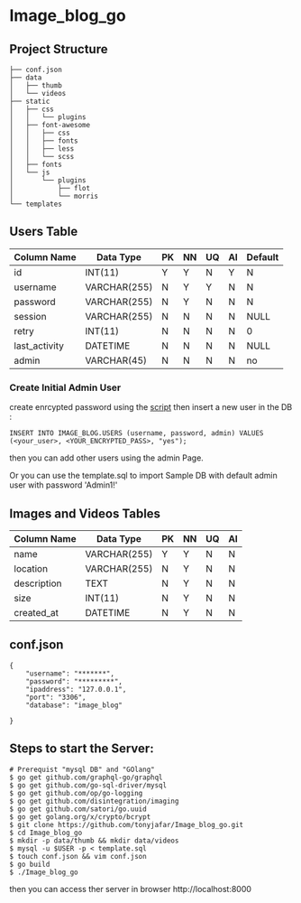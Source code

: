 # Image_blog_go
## Project Structure
```.
├── conf.json
├── data
│   ├── thumb
│   └── videos
├── static
│   ├── css
│   │   └── plugins
│   ├── font-awesome
│   │   ├── css
│   │   ├── fonts
│   │   ├── less
│   │   └── scss
│   ├── fonts
│   └── js
│       └── plugins
│           ├── flot
│           └── morris
└── templates
```
## Users Table
| Column Name   | Data Type    | PK | NN | UQ | AI | Default |
| ------------- | ------------ | -- | -- | -- | -- | ------- |
| id            | INT(11)      | Y  | Y  | N  | Y  | N       |
| username      | VARCHAR(255) | N  | Y  | Y  | N  | N       | 
| password      | VARCHAR(255) | N  | Y  | N  | N  | N       |
| session       | VARCHAR(255) | N  | N  | N  | N  | NULL    |
| retry         | INT(11)      | N  | N  | N  | N  | 0       |
| last_activity | DATETIME     | N  | N  | N  | N  | NULL    |
| admin         | VARCHAR(45)  | N  | N  | N  | N  | no      |

### Create Initial Admin User
create enrcypted password using the [script](https://github.com/tonyjafar/go_examples/blob/master/crypt_check_pass.go)
then insert a new user in the DB :
```
INSERT INTO IMAGE_BLOG.USERS (username, password, admin) VALUES (<your_user>, <YOUR_ENCRYPTED_PASS>, "yes");
```
then you can add other users using the admin Page.

Or you can use the template.sql to import Sample DB with default admin user with password 'Admin1!'

## Images and Videos Tables
| Column Name   | Data Type    | PK | NN | UQ | AI |
| ------------- | ------------ | -- | -- | -- | -- |
| name          | VARCHAR(255) | Y  | Y  | N  | N  |
| location      | VARCHAR(255) | N  | Y  | N  | N  | 
| description   | TEXT         | N  | Y  | N  | N  |
| size          | INT(11)      | N  | Y  | N  | N  |
| created_at    | DATETIME     | N  | Y  | N  | N  |

## conf.json
```
{
    "username": "*******",
    "password": "*********",
    "ipaddress": "127.0.0.1",
    "port": "3306",
    "database": "image_blog"
    
}
```

## Steps to start the Server:

```
# Prerequist "mysql DB" and "GOlang"
$ go get github.com/graphql-go/graphql
$ go get github.com/go-sql-driver/mysql
$ go get github.com/op/go-logging
$ go get github.com/disintegration/imaging
$ go get github.com/satori/go.uuid
$ go get golang.org/x/crypto/bcrypt
$ git clone https://github.com/tonyjafar/Image_blog_go.git
$ cd Image_blog_go
$ mkdir -p data/thumb && mkdir data/videos
$ mysql -u $USER -p < template.sql
$ touch conf.json && vim conf.json
$ go build
$ ./Image_blog_go

```
then you can access ther server in browser http://localhost:8000

